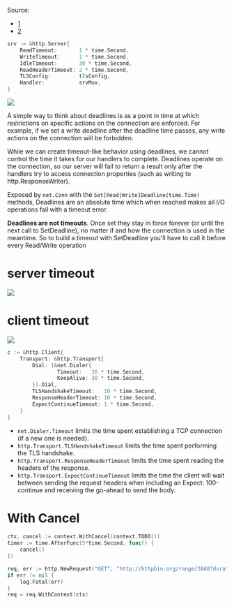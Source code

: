 Source:
 
 - [1](https://ieftimov.com/post/make-resilient-golang-net-http-servers-using-timeouts-deadlines-context-cancellation/)
 - [2](https://blog.cloudflare.com/the-complete-guide-to-golang-net-http-timeouts/)

```go
srv := &http.Server{
    ReadTimeout:       1 * time.Second,
    WriteTimeout:      1 * time.Second,
    IdleTimeout:       30 * time.Second,
    ReadHeaderTimeout: 2 * time.Second,
    TLSConfig:         tlsConfig,
    Handler:           srvMux,
}
```

![](https://ieftimov.com/make-resilient-golang-net-http-servers-using-timeouts-deadlines-context-cancellation/request-lifecycle-timeouts.png)

A simple way to think about deadlines is as a point in time at which restrictions on specific actions on the connection are enforced. For example, if we set a write deadline after the deadline time passes, any write actions on the connection will be forbidden.

While we can create timeout-like behavior using deadlines, we cannot control the time it takes for our handlers to complete. Deadlines operate on the connection, so our server will fail to return a result only after the handlers try to access connection properties (such as writing to http.ResponseWriter).

Exposed by `net.Conn` with the `Set[Read|Write]Deadline(time.Time)` methods, Deadlines are an absolute time which when reached makes all I/O operations fail with a timeout error.

**Deadlines are not timeouts**. Once set they stay in force forever (or until the next call to SetDeadline), no matter if and how the connection is used in the meantime. So to build a timeout with SetDeadline you'll have to call it before every Read/Write operation

server timeout
======

![](https://blog.cloudflare.com/content/images/2016/06/Timeouts-001.png)

client timeout
======

![](https://blog.cloudflare.com/content/images/2016/06/Timeouts-002.png)


```go
c := &http.Client{
    Transport: &http.Transport{
        Dial: (&net.Dialer{
                Timeout:   30 * time.Second,
                KeepAlive: 30 * time.Second,
        }).Dial,
        TLSHandshakeTimeout:   10 * time.Second,
        ResponseHeaderTimeout: 10 * time.Second,
        ExpectContinueTimeout: 1 * time.Second,
    }
}
```

- `net.Dialer.Timeout` limits the time spent establishing a TCP connection (if a new one is needed).
- `http.Transport.TLSHandshakeTimeout` limits the time spent performing the TLS handshake.
- `http.Transport.ResponseHeaderTimeout` limits the time spent reading the headers of the response.
- `http.Transport.ExpectContinueTimeout` limits the time the client will wait between sending the request headers when including an Expect: 100-continue and receiving the go-ahead to send the body.

With Cancel
======

```go
ctx, cancel := context.WithCancel(context.TODO())
timer := time.AfterFunc(5*time.Second, func() {
	cancel()
})

req, err := http.NewRequest("GET", "http://httpbin.org/range/2048?duration=8&chunk_size=256", nil)
if err != nil {
	log.Fatal(err)
}
req = req.WithContext(ctx)

```
